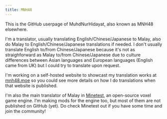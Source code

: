 ```yaml
---
title: MNH48
---
```


This is the GitHub userpage of MuhdNurHidayat, also known as MNH48 elsewhere.

I'm a translator, usually translating English/Chinese/Japanese to Malay, also do Malay to English/Chinese/Japanese translations if needed. I don't usually translate English to/from Chinese/Japanese because it's not as straighforward as Malay to/from Chinese/Japanese due to culture differences between Asian languages and European languages (English came from UK) but I could try to translate upon request.

I'm working on a self-hosted website to showcast my translation works at [mnh48.moe](https://mnh48.moe) so you could see more details on how I do translations when that website is published.

I'm also the main translator of Malay in [Minetest](https://github.com/minetest/minetest), an open-source voxel game engine. I'm making mods for the engine too, but most of them are not published on GitHub (yet). Do check Minetest out if you have some time and join the community!
